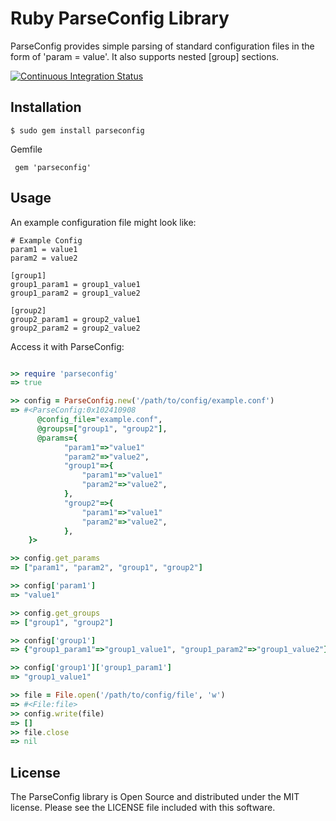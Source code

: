 Ruby ParseConfig Library
========================

ParseConfig provides simple parsing of standard configuration files in the
form of 'param = value'.  It also supports nested [group] sections.

[![Continuous Integration Status](https://secure.travis-ci.org/datafolklabs/ruby-parseconfig.png)](http://travis-ci.org/datafolklabs/ruby-parseconfig)

Installation
------------

    $ sudo gem install parseconfig

Gemfile

     gem 'parseconfig'

Usage
-----

An example configuration file might look like:

    # Example Config
    param1 = value1
    param2 = value2

    [group1]
    group1_param1 = group1_value1
    group1_param2 = group1_value2

    [group2]
    group2_param1 = group2_value1
    group2_param2 = group2_value2


Access it with ParseConfig:

```ruby

>> require 'parseconfig'
=> true

>> config = ParseConfig.new('/path/to/config/example.conf')
=> #<ParseConfig:0x102410908
      @config_file="example.conf",
      @groups=["group1", "group2"],
      @params={
            "param1"=>"value1"
            "param2"=>"value2",
            "group1"=>{
                "param1"=>"value1"
                "param2"=>"value2",
            },
            "group2"=>{
                "param1"=>"value1"
                "param2"=>"value2",
            },
    }>

>> config.get_params
=> ["param1", "param2", "group1", "group2"]

>> config['param1']
=> "value1"

>> config.get_groups
=> ["group1", "group2"]

>> config['group1']
=> {"group1_param1"=>"group1_value1", "group1_param2"=>"group1_value2"}

>> config['group1']['group1_param1']
=> "group1_value1"

>> file = File.open('/path/to/config/file', 'w')
=> #<File:file>
>> config.write(file)
=> []
>> file.close
=> nil

```

License
-------

The ParseConfig library is Open Source and distributed under the MIT license.
Please see the LICENSE file included with this software.
